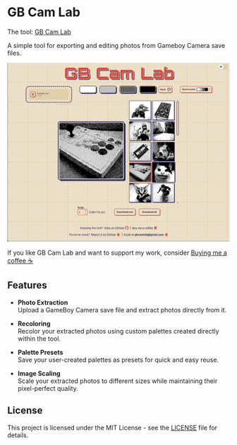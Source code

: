 # GB Cam Lab

The tool: [GB Cam Lab](https://gbcamlab.vercel.app/)

A simple tool for exporting and editing photos from Gameboy Camera save files.

![Preview](./preview.png)

If you like GB Cam Lab and want to support my work, consider [Buying me a coffee ☕](https://ko-fi.com/romanobaraz)

## Features

-   **Photo Extraction**  
    Upload a GameBoy Camera save file and extract photos directly from it.

-   **Recoloring**  
    Recolor your extracted photos using custom palettes created directly within the tool.

-   **Palette Presets**  
    Save your user-created palettes as presets for quick and easy reuse.

-   **Image Scaling**  
    Scale your extracted photos to different sizes while maintaining their pixel-perfect quality.

## License

This project is licensed under the MIT License - see the [LICENSE](./LICENSE) file for details.
